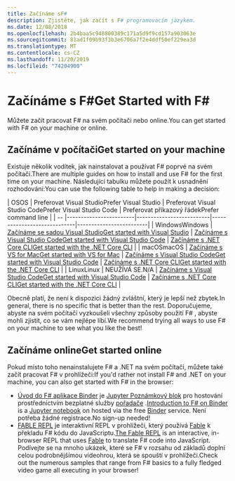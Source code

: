 ```yaml
---
title: Začínáme sF#
description: Zjistěte, jak začít s F# programovacím jazykem.
ms.date: 12/08/2018
ms.openlocfilehash: 2b4baa5c948800389c171a5d9f9cd157a903063e
ms.sourcegitcommit: 81ad1f09b93f3b3e6706a7f2e4ddf50ef229ea3d
ms.translationtype: MT
ms.contentlocale: cs-CZ
ms.lasthandoff: 11/20/2019
ms.locfileid: "74204900"
---
```

# <a name="get-started-with-f"></a><span data-ttu-id="74e22-103">Začínáme s F\#</span><span class="sxs-lookup"><span data-stu-id="74e22-103">Get Started with F\#</span></span>

<span data-ttu-id="74e22-104">Můžete začít pracovat F# na svém počítači nebo online.</span><span class="sxs-lookup"><span data-stu-id="74e22-104">You can get started with F# on your machine or online.</span></span>

## <a name="get-started-on-your-machine"></a><span data-ttu-id="74e22-105">Začínáme v počítači</span><span class="sxs-lookup"><span data-stu-id="74e22-105">Get started on your machine</span></span>

<span data-ttu-id="74e22-106">Existuje několik vodítek, jak nainstalovat a používat F# poprvé na svém počítači.</span><span class="sxs-lookup"><span data-stu-id="74e22-106">There are multiple guides on how to install and use F# for the first time on your machine.</span></span>  <span data-ttu-id="74e22-107">Následující tabulku můžete použít k usnadnění rozhodování:</span><span class="sxs-lookup"><span data-stu-id="74e22-107">You can use the following table to help in making a decision:</span></span>

| <span data-ttu-id="74e22-108">OS</span><span class="sxs-lookup"><span data-stu-id="74e22-108">OS</span></span> | <span data-ttu-id="74e22-109">Preferovat Visual Studio</span><span class="sxs-lookup"><span data-stu-id="74e22-109">Prefer Visual Studio</span></span> | <span data-ttu-id="74e22-110">Preferovat Visual Studio Code</span><span class="sxs-lookup"><span data-stu-id="74e22-110">Prefer Visual Studio Code</span></span> | <span data-ttu-id="74e22-111">Preferovat příkazový řádek</span><span class="sxs-lookup"><span data-stu-id="74e22-111">Prefer command line</span></span> |
| -- |------------------------|--------------------------|-----------------------------|-------------------------|
| <span data-ttu-id="74e22-112">Windows</span><span class="sxs-lookup"><span data-stu-id="74e22-112">Windows</span></span> | [<span data-ttu-id="74e22-113">Začínáme se sadou Visual Studio</span><span class="sxs-lookup"><span data-stu-id="74e22-113">Get started with Visual Studio</span></span>](get-started-visual-studio.md) | [<span data-ttu-id="74e22-114">Začínáme s Visual Studio Code</span><span class="sxs-lookup"><span data-stu-id="74e22-114">Get started with Visual Studio Code</span></span>](get-started-vscode.md) | [<span data-ttu-id="74e22-115">Začínáme s .NET Core CLI</span><span class="sxs-lookup"><span data-stu-id="74e22-115">Get started with the .NET Core CLI</span></span>](get-started-command-line.md) |
| <span data-ttu-id="74e22-116">macOS</span><span class="sxs-lookup"><span data-stu-id="74e22-116">macOS</span></span> | [<span data-ttu-id="74e22-117">Začínáme s VS for Mac</span><span class="sxs-lookup"><span data-stu-id="74e22-117">Get started with VS for Mac</span></span>](get-started-with-visual-studio-for-mac.md) | [<span data-ttu-id="74e22-118">Začínáme s Visual Studio Code</span><span class="sxs-lookup"><span data-stu-id="74e22-118">Get started with Visual Studio Code</span></span>](get-started-vscode.md) | [<span data-ttu-id="74e22-119">Začínáme s .NET Core CLI</span><span class="sxs-lookup"><span data-stu-id="74e22-119">Get started with the .NET Core CLI</span></span>](get-started-command-line.md) |
| <span data-ttu-id="74e22-120">Linux</span><span class="sxs-lookup"><span data-stu-id="74e22-120">Linux</span></span> | <span data-ttu-id="74e22-121">NEUŽÍVÁ SE.</span><span class="sxs-lookup"><span data-stu-id="74e22-121">N/A</span></span> | [<span data-ttu-id="74e22-122">Začínáme s Visual Studio Code</span><span class="sxs-lookup"><span data-stu-id="74e22-122">Get started with Visual Studio Code</span></span>](get-started-vscode.md) | [<span data-ttu-id="74e22-123">Začínáme s .NET Core CLI</span><span class="sxs-lookup"><span data-stu-id="74e22-123">Get started with the .NET Core CLI</span></span>](get-started-command-line.md) |

<span data-ttu-id="74e22-124">Obecně platí, že není k dispozici žádný zvláštní, který je lepší než zbytek.</span><span class="sxs-lookup"><span data-stu-id="74e22-124">In general, there is no specific that is better than the rest.</span></span> <span data-ttu-id="74e22-125">Doporučujeme, abyste na svém počítači vyzkoušeli všechny způsoby použití F# , abyste mohli zjistit, co se vám nejlépe líbí.</span><span class="sxs-lookup"><span data-stu-id="74e22-125">We recommend trying all ways to use F# on your machine to see what you like the best!</span></span>

## <a name="get-started-online"></a><span data-ttu-id="74e22-126">Začínáme online</span><span class="sxs-lookup"><span data-stu-id="74e22-126">Get started online</span></span>

<span data-ttu-id="74e22-127">Pokud místo toho nenainstalujete F# a .NET na svém počítači, můžete také začít pracovat F# v prohlížeči:</span><span class="sxs-lookup"><span data-stu-id="74e22-127">If you'd rather not install F# and .NET on your machine, you can also get started with F# in the browser:</span></span>

* <span data-ttu-id="74e22-128">[Úvod do F# aplikace Binder](https://mybinder.org/v2/gh/dotnet/try/master?urlpath=lab) je [Jupyter Poznámkový blok](https://jupyter.org/) pro hostování prostřednictvím bezplatné služby [pořadače](https://mybinder.org/) .</span><span class="sxs-lookup"><span data-stu-id="74e22-128">[Introduction to F# on Binder](https://mybinder.org/v2/gh/dotnet/try/master?urlpath=lab) is a [Jupyter notebook](https://jupyter.org/) on hosted via the free [Binder](https://mybinder.org/) service.</span></span> <span data-ttu-id="74e22-129">Není potřeba žádné registrace.</span><span class="sxs-lookup"><span data-stu-id="74e22-129">No sign-up needed!</span></span>
* <span data-ttu-id="74e22-130">[FABLE REPL](https://fable.io/repl/) je interaktivní REPL v prohlížeči, který používá [Fable](https://fable.io/) k překladu F# kódu do JavaScriptu.</span><span class="sxs-lookup"><span data-stu-id="74e22-130">[The Fable REPL](https://fable.io/repl/) is an interactive, in-browser REPL that uses [Fable](https://fable.io/) to translate F# code into JavaScript.</span></span> <span data-ttu-id="74e22-131">Podívejte se na mnoho ukázek, které se F# v rozsahu od základů doplní celou podrobnějšímou videohrou, která se spouští v prohlížeči.</span><span class="sxs-lookup"><span data-stu-id="74e22-131">Check out the numerous samples that range from F# basics to a fully fledged video game all executing in your browser!</span></span>
